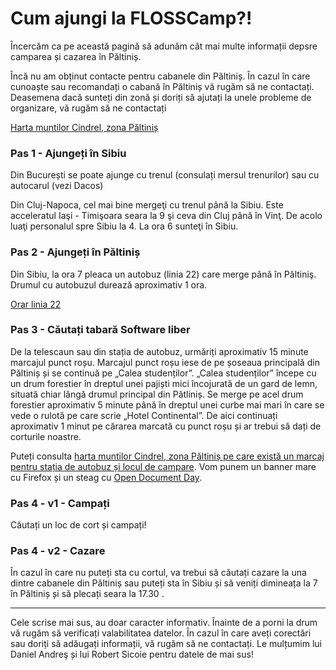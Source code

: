 Cum ajungi la FLOSSCamp?!
=========================

Încercăm ca pe această pagină să adunăm cât mai multe informații depsre camparea și cazarea în Păltiniș.

Încă nu am obținut contacte pentru cabanele din Păltiniș. În cazul în care cunoaște sau recomandați o cabană în Păltiniș vă rugăm să ne contactați. Deasemena dacă sunteți din zonă și doriți să ajutați la unele probleme de organizare, vă rugăm să ne contactați

[Harta muntilor Cindrel, zona Păltiniș](http://camp.softwareliber.ro/2008/poze/harta_cindrel.png)

### Pas 1 - Ajungeți în Sibiu ###

Din București se poate ajunge cu trenul (consulați mersul trenurilor) sau cu autocarul (vezi Dacos)

Din Cluj-Napoca, cel mai bine mergeţi cu trenul până la Sibiu. Este acceleratul Iaşi - Timişoara seara la 9 şi ceva din Cluj până în Vinţ. De acolo luaţi personalul spre Sibiu la 4. La ora 6 sunteţi în Sibiu.

### Pas 2 - Ajungeți în Păltiniș ###

Din Sibiu, la ora 7 pleaca un autobuz (linia 22) care merge până în Păltiniş. Drumul cu autobuzul durează aproximativ 1 ora.

[Orar linia 22](http://www.tursib.ro/index.php?page=89)

### Pas 3 - Căutați tabară Software liber ###

De la telescaun sau din stația de autobuz, urmăriți aproximativ 15 minute marcajul punct roșu. Marcajul punct roșu iese de pe șoseaua principală din Păltiniș și se continuă pe „Calea studenților”. „Calea studenților” începe cu un drum forestier în dreptul unei pajiști mici încojurată de un gard de lemn, situată chiar lângă drumul principal din Pătliniș. Se merge pe acel drum forestier aproximativ 5 minute până în dreptul unei curbe mai mari în care se vede o rulotă pe care scrie „Hotel Continental”. De aici continuați aproximativ 1 minut pe cărarea marcată cu punct roșu și ar trebui să dați de corturile noastre.

Puteți consulta [harta muntilor Cindrel, zona Păltiniș pe care există un marcaj pentru stația de autobuz și locul de campare](http://camp.softwareliber.ro/2008/poze/harta_cindrel.png). Vom punem un banner mare cu Firefox și un steag cu [Open Document Day](http://documentfreedom.org/images/f/f2/DSCN2711.jpg).

### Pas 4 - v1 - Campați ###

Căutați un loc de cort și campați!

### Pas 4 - v2 - Cazare ###

În cazul în care nu puteți sta cu cortul, va trebui să căutați cazare la una dintre cabanele din Păltiniș sau puteți sta în Sibiu și să veniți dimineața la 7 în Păltiniș și să plecați seara la 17.30 .

***

Cele scrise mai sus, au doar caracter informativ. Înainte de a porni la drum vă rugăm să verificați valabilitatea datelor. În cazul în care aveți corectări sau doriți să adăugați informații, vă rugăm să ne contactați. Le mulțumim lui Daniel Andreş și lui Robert Sicoie pentru datele de mai sus!

